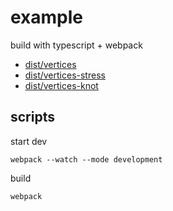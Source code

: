 # example
build with typescript + webpack

- [dist/vertices](https://jniac.github.io/three-point-text-helper/tests/examples/dist/vertices/)
- [dist/vertices-stress](https://jniac.github.io/three-point-text-helper/tests/examples/dist/vertices-stress/)
- [dist/vertices-knot](https://jniac.github.io/three-point-text-helper/tests/examples/dist/vertices-knot/)

## scripts
start dev
```shell
webpack --watch --mode development
```

build 
```shell
webpack
```
